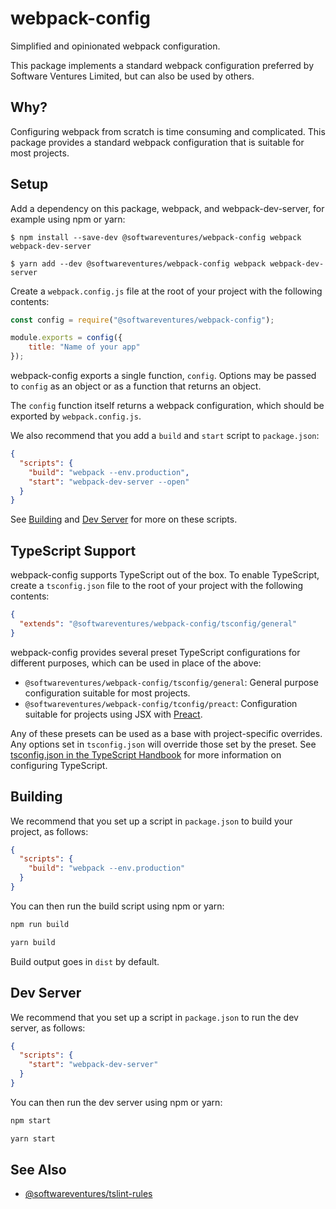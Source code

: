 # webpack-config

Simplified and opinionated webpack configuration.

This package implements a standard webpack configuration preferred by
Software Ventures Limited, but can also be used by others.


## Why?

Configuring webpack from scratch is time consuming and complicated. This
package provides a standard webpack configuration that is suitable for most
projects.


## Setup

Add a dependency on this package, webpack, and webpack-dev-server, for example
using npm or yarn:

```
$ npm install --save-dev @softwareventures/webpack-config webpack webpack-dev-server
```
```
$ yarn add --dev @softwareventures/webpack-config webpack webpack-dev-server
```

Create a `webpack.config.js` file at the root of your project with the
following contents:

```javascript
const config = require("@softwareventures/webpack-config");

module.exports = config({
    title: "Name of your app"
});
```

webpack-config exports a single function, `config`. Options may be passed to
`config` as an object or as a function that returns an object.

The `config` function itself returns a webpack configuration, which should be
exported by `webpack.config.js`.

We also recommend that you add a `build` and `start` script to `package.json`:

```json
{
  "scripts": {
    "build": "webpack --env.production",
    "start": "webpack-dev-server --open"
  }
}
```

See [Building](#building) and [Dev Server](#dev-server) for more on these scripts.


## TypeScript Support

webpack-config supports TypeScript out of the box. To enable TypeScript,
create a `tsconfig.json` file to the root of your project with the following
contents:

```json
{
  "extends": "@softwareventures/webpack-config/tsconfig/general"
}
```

webpack-config provides several preset TypeScript configurations for different
purposes, which can be used in place of the above:

 * `@softwareventures/webpack-config/tsconfig/general`: General purpose
   configuration suitable for most projects.
 * `@softwareventures/webpack-config/tconfig/preact`: Configuration suitable
   for projects using JSX with [Preact][1].

Any of these presets can be used as a base with project-specific overrides.
Any options set in `tsconfig.json` will override those set by the preset. See
[tsconfig.json in the TypeScript Handbook][2] for more information on
configuring TypeScript.


## Building

We recommend that you set up a script in `package.json` to build your project,
as follows:

```json
{
  "scripts": {
    "build": "webpack --env.production"
  }
}
```

You can then run the build script using npm or yarn:

```bash
npm run build
```
```bash
yarn build
```

Build output goes in `dist` by default.


## Dev Server

We recommend that you set up a script in `package.json` to run the dev server,
as follows:

```json
{
  "scripts": {
    "start": "webpack-dev-server"
  }
}
```

You can then run the dev server using npm or yarn:

```bash
npm start
```
```bash
yarn start
```


## See Also

 * [@softwareventures/tslint-rules](https://github.com/softwareventures/tslint-rules)


 [1]: https://preactjs.com/
 [2]: https://www.typescriptlang.org/docs/handbook/tsconfig-json.html